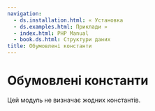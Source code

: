 ```yaml
---
navigation:
  - ds.installation.html: « Установка
  - ds.examples.html: Приклади »
  - index.html: PHP Manual
  - book.ds.html: Структури даних
title: Обумовлені константи
---
```

# Обумовлені константи

Цей модуль не визначає жодних константів.
